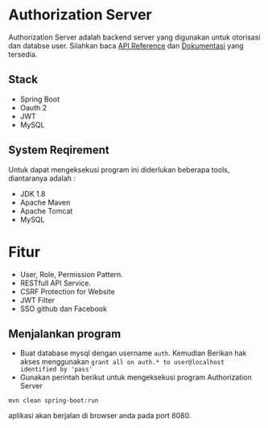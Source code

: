 # Authorization Server
Authorization Server adalah backend server yang digunakan untuk otorisasi dan databse user.
Silahkan baca [API Reference]() dan [Dokumentasi]() yang tersedia. 

## Stack 
- Spring Boot
- Oauth 2
- JWT
- MySQL

## System Reqirement
Untuk dapat mengeksekusi program ini diderlukan beberapa tools, diantaranya adalah :
- JDK 1.8
- Apache Maven
- Apache Tomcat
- MySQL

# Fitur
- User, Role, Permission Pattern.
- RESTfull API Service.
- CSRF Protection for Website
- JWT Filter
- SSO github dan Facebook
 
## Menjalankan program
- Buat database mysql dengan username `auth`. Kemudian Berikan hak akses menggunakan `grant all on auth.* to user@localhost identified by 'pass'`   
- Gunakan perintah berikut untuk mengeksekusi program Authorization Server
```
mvn clean spring-boot:run
```
aplikasi akan berjalan di browser anda pada port 8080.

